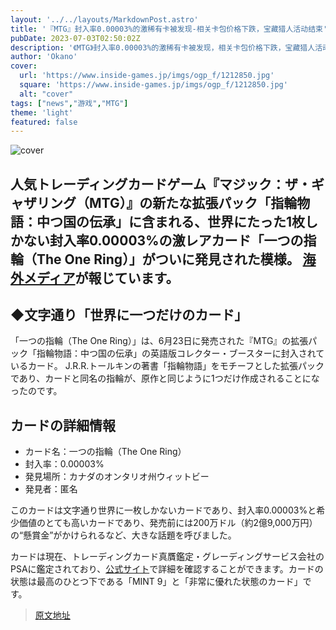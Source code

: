 ```yaml
---
layout: '../../layouts/MarkdownPost.astro'
title: '『MTG』封入率0.00003%的激稀有卡被发现-相关卡包价格下跌，宝藏猎人活动结束'
pubDate: 2023-07-03T02:50:02Z
description: '《MTG》封入率0.00003%的激稀有卡被发现，相关卡包价格下跌，宝藏猎人活动结束。'
author: 'Okano'
cover:
  url: 'https://www.inside-games.jp/imgs/ogp_f/1212850.jpg'
  square: 'https://www.inside-games.jp/imgs/ogp_f/1212850.jpg'
  alt: "cover"
tags: ["news","游戏","MTG"]
theme: 'light'
featured: false
---
```


![cover](https://www.inside-games.jp/imgs/ogp_f/1212850.jpg)

## 人気トレーディングカードゲーム『マジック：ザ・ギャザリング（MTG）』の新たな拡張パック「指輪物語：中つ国の伝承」に含まれる、世界にたった1枚しかない封入率0.00003%の激レアカード「一つの指輪（The One Ring）」がついに発見された模様。 [海外メディア](https://www.thegamer.com/magic-the-gathering-the-one-ring-found/)が報じています。

## ◆文字通り「世界に一つだけのカード」
「一つの指輪（The One Ring）」は、6月23日に発売された『MTG』の拡張パック「指輪物語：中つ国の伝承」の英語版コレクター・ブースターに封入されているカード。 J.R.R.トールキンの著書「指輪物語」をモチーフとした拡張パックであり、カードと同名の指輪が、原作と同じように1つだけ作成されることになったのです。

## カードの詳細情報
- カード名：一つの指輪（The One Ring）
- 封入率：0.00003%
- 発見場所：カナダのオンタリオ州ウィットビー
- 発見者：匿名

このカードは文字通り世界に一枚しかないカードであり、封入率0.00003%と希少価値のとても高いカードであり、発売前には200万ドル（約2億9,000万円）の“懸賞金”がかけられるなど、大きな話題を呼びました。

カードは現在、トレーディングカード真贋鑑定・グレーディングサービス会社のPSAに鑑定されており、[公式サイト](https://www.psacard.com/cert/77032826?fbclid=IwAR18SGBrBRizHuHu5FHo-HmB9rI2B0D01ZJLI3Ek7JLrXfOPP-mSlcwEGqE_aem_AQuRL52zLOb7veMc7FrUPoIj6TW53Igxh4DHFozZviGPZaT-L90YoCCHHtgeHedr10w&mibextid=Zxz2cZ%EF%BF%BC)で詳細を確認することができます。カードの状態は最高のひとつ下である「MINT 9」と「非常に優れた状態のカード」です。

>[原文地址](https://www.inside-games.jp/article/2023/07/03/146953.html)  